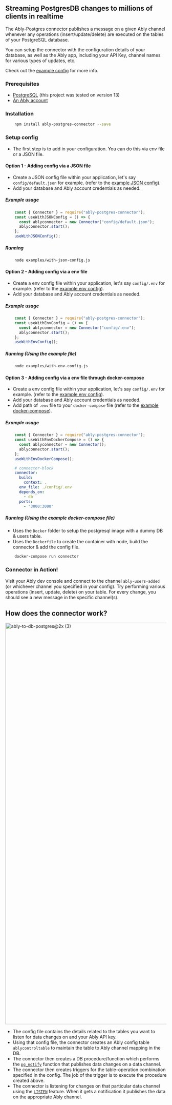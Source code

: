 ## Streaming PostgresDB changes to millions of clients in realtime

The Ably-Postgres connector publishes a message on a given Ably channel whenever any operations (insert/update/delete) are executed on the tables of your PostgreSQL database.

You can setup the connector with the configuration details of your database, as well as the Ably app, including your API Key, channel names for various types of updates, etc.

Check out the [example config](../config/default.json) for more info.

### Prerequisites

- [PostgreSQL](https://www.postgresql.org/) (this project was tested on version 13)
- [An Ably account](https://ably.com/)

### Installation

```sh
    npm install ably-postgres-connector --save
```

### Setup config

- The first step is to add in your configuration. You can do this via env file or a JSON file.

#### Option 1 - Adding config via a JSON file

- Create a JSON config file within your application, let's say `config/default.json` for example. (refer to the [example JSON config](../config/default.json)).
- Add your database and Ably account credentials as needed.

##### Example usage

```javascript
    const { Connector } = require("ably-postgres-connector");
    const useWithJSONConfig = () => {
      const ablyconnector = new Connector("config/default.json");
      ablyconnector.start();
    };
    useWithJSONConfig();
```

##### Running

```sh
    node examples/with-json-config.js
```

#### Option 2 - Adding config via a env file

- Create a env config file within your application, let's say `config/.env` for example. (refer to the [example env config](../config/.env)).
- Add your database and Ably account credentials as needed.

##### Example usage

```javascript
    const { Connector } = require("ably-postgres-connector");
    const useWithEnvConfig = () => {
      const ablyconnector = new Connector("config/.env");
      ablyconnector.start();
    };
    useWithEnvConfig();
```

##### Running (Using the example file)

```sh
    node examples/with-env-config.js
```

#### Option 3 - Adding config via a env file through docker-compose

- Create a env config file within your application, let's say `config/.env` for example. (refer to the [example env config](../config/.env)).
- Add your database and Ably account credentials as needed.
- Add path of `.env` file to your `docker-compose` file (refer to the [example docker-compose](docker-compose.yml)).

##### Example usage

```javascript
    const { Connector } = require("ably-postgres-connector");
    const useWithEnvDockerCompose = () => {
      const ablyconnector = new Connector();
      ablyconnector.start();
    };
    useWithEnvDockerCompose();
```

```yaml
    # connector-block
    connector:
      build:
        context: .
      env_file: ./config/.env
      depends_on:
        - db
      ports:
        - "3000:3000"
```

##### Running (Using the example docker-compose file)

- Uses the `Docker` folder to setup the postgresql image with a dummy DB & users table. 
- Uses the `Dockerfile` to create the container with node, build the connector & add the config file.

```sh
    docker-compose run connector
```

### Connector in Action!

Visit your Ably dev console and connect to the channel `ably-users-added` (or whichever channel you specified in your config). Try performing various operations (insert, update, delete) on your table. For every change, you should see a new message in the specific channel(s).

## How does the connector work?

<img width="1252" alt="ably-to-db-postgres@2x (3)" src="https://user-images.githubusercontent.com/5900152/131161607-cf4ff6d9-f6d6-45c9-9a3e-caa9d26a8b51.png">


- The config file contains the details related to the tables you want to listen for data changes on and your Ably API key.
- Using that config file, the connector creates an Ably config table `ablycontroltable` to maintain the table to Ably channel mapping in the DB.
- The connector then creates a DB procedure/function which performs the [`pg_notify`](https://www.postgresql.org/docs/current/sql-notify.html) function that publishes data changes on a data channel.
- The connector then creates triggers for the table-operation combination specified in the config. The job of the trigger is to execute the procedure created above.
- The connector is listening for changes on that particular data channel using the [`LISTEN`](https://www.postgresql.org/docs/current/sql-listen.html) feature. When it gets a notification it publishes the data on the appropriate Ably channel.
